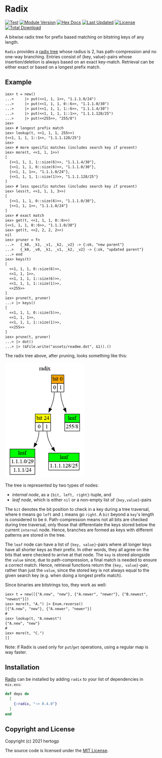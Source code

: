 # Radix

[![Test](https://github.com/hertogp/radix/actions/workflows/elixir.yml/badge.svg)](https://github.com/hertogp/radix/actions/workflows/elixir.yml)
[![Module Version](https://img.shields.io/hexpm/v/radix.svg)](https://hex.pm/packages/radix)
[![Hex Docs](https://img.shields.io/badge/hex-docs-lightgreen.svg)](https://hexdocs.pm/radix/)
[![Last Updated](https://img.shields.io/github/last-commit/hertogp/radix.svg)](https://github.com/hertogp/radix/commits/main)
[![License](https://img.shields.io/hexpm/l/radix.svg)](https://github.com/hertogp/radix/blob/master/LICENSE.md)
[![Total Download](https://img.shields.io/hexpm/dt/radix.svg)](https://hex.pm/packages/radix)

<!-- @MODULEDOC -->

A bitwise radix tree for prefix based matching on bitstring keys of any length.

`Radix` provides a [radix tree](https://en.wikipedia.org/wiki/Radix_tree) whose
radius is 2, has path-compression and no one-way branching.  Entries consist of
{key, value}-pairs whose insertion/deletion is always based on an exact
key-match. Retrieval can be either exact or based on a longest prefix match.


## Example

    iex> t = new()
    ...>     |> put(<<1, 1, 1>>, "1.1.1.0/24")
    ...>     |> put(<<1, 1, 1, 0::6>>, "1.1.1.0/30")
    ...>     |> put(<<1, 1, 1, 1::6>>, "1.1.1.4/30")
    ...>     |> put(<<1, 1, 1, 1::1>>, "1.1.1.128/25")
    ...>     |> put(<<255>>, "255/8")
    iex>
    iex> # longest prefix match
    iex> lookup(t, <<1, 1, 1, 255>>)
    {<<1, 1, 1, 1::1>>, "1.1.1.128/25"}
    iex>
    iex> # more specific matches (includes search key if present)
    iex> more(t, <<1, 1, 1>>)
    [
      {<<1, 1, 1, 1::size(6)>>, "1.1.1.4/30"},
      {<<1, 1, 1, 0::size(6)>>, "1.1.1.0/30"},
      {<<1, 1, 1>>, "1.1.1.0/24"},
      {<<1, 1, 1, 1::size(1)>>, "1.1.1.128/25"}
    ]
    iex> # less specific matches (includes search key if present)
    iex> less(t, <<1, 1, 1, 3>>)
    [
      {<<1, 1, 1, 0::size(6)>>, "1.1.1.0/30"},
      {<<1, 1, 1>>, "1.1.1.0/24"}
    ]
    iex> # exact match
    iex> get(t, <<1, 1, 1, 0::6>>)
    {<<1, 1, 1, 0::6>>, "1.1.1.0/30"}
    iex> get(t, <<2, 2, 2, 2>>)
    nil
    iex> pruner = fn
    ...>   {_k0, _k1, _v1, _k2, _v2} -> {:ok, "new parent"}
    ...>   {_k0, _v0, _k1, _v1, _k2, _v2} -> {:ok, "updated parent"}
    ...> end
    iex> keys(t)
    [
      <<1, 1, 1, 0::size(6)>>,
      <<1, 1, 1>>,
      <<1, 1, 1, 1::size(6)>>,
      <<1, 1, 1, 1::size(1)>>,
      <<255>>
    ]
    iex> prune(t, pruner)
    ...> |> keys()
    [
      <<1, 1, 1, 0::size(5)>>,
      <<1, 1, 1>>,
      <<1, 1, 1, 1::size(1)>>,
      <<255>>
    ]
    iex> prune(t, pruner)
    ...> |> dot()
    ...> |> (&File.write("assets/readme.dot", &1)).()


The radix tree above, after pruning, looks something like this:

![Radix](assets/readme.dot.png)

The tree is represented by two types of nodes:
- *internal node*, as a `{bit, left, right}`-tuple, and
- *leaf node*, which is either `nil` or a non-empty list of `{key,value}`-pairs

The `bit` denotes the bit position to check in a key during a tree traversal,
where `0` means go `left` and `1` means go `right`.  A `bit` beyond a `key`'s
length is considered to be `0`.  Path-compression means not all bits are
checked during tree traversal, only those that differentiate the keys stored
below the current `internal` node.  Hence, branches are formed as keys with
different patterns are stored in the tree.

The `leaf` node can have a list of `{key, value}`-pairs where all longer keys
have all shorter keys as their prefix.  In other words, they all agree on the
bits that were checked to arrive at that node.  The `key` is stored alongside
the `value` since, due to path-compression, a final match is needed to ensure
a correct match.  Hence, retrieval functions return the `{key, value}`-pair,
rather than just the `value`, since the stored key is not always equal to the
given search key (e.g. when doing a longest prefix match).


Since binaries are bitstrings too, they work as well:

    iex> t = new([{"A.new", "new"}, {"A.newer", "newer"}, {"B.newest", "newest"}])
    iex> more(t, "A.") |> Enum.reverse()
    [{"A.new", "new"}, {"A.newer", "newer"}]
    #
    iex> lookup(t, "A.newest")
    {"A.new", "new"}
    #
    iex> more(t, "C.")
    []

<!-- @MODULEDOC -->

Note: if Radix is used only for `put`/`get` operations, using a regular map
is way faster.


## Installation

[Radix](https://hexdocs.pm/radix) can be installed by adding `radix` to your
list of dependencies in `mix.exs`:

```elixir
def deps do
  [
    {:radix, "~> 0.4.0"}
  ]
end
```

## Copyright and License

Copyright (c) 2021 hertogp

The source code is licensed under the [MIT License](./LICENSE.md).
